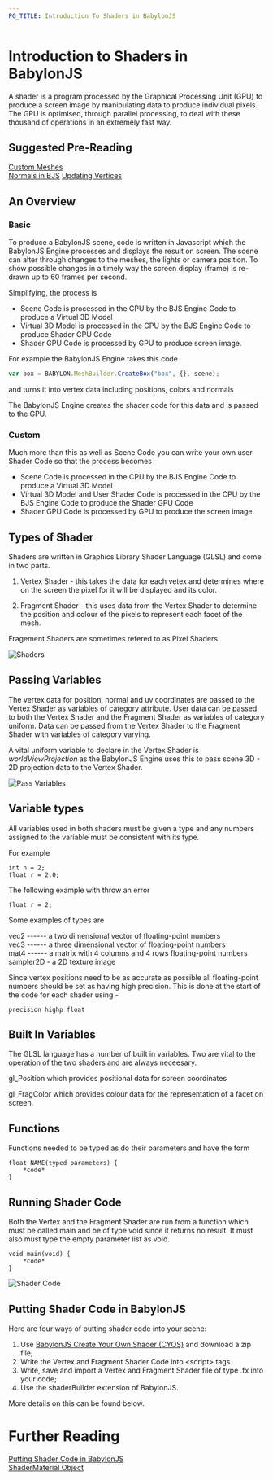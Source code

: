 ```yaml
---
PG_TITLE: Introduction To Shaders in BabylonJS
---
```


# Introduction to Shaders in BabylonJS
A shader is a program processed by the Graphical Processing Unit (GPU) to produce a screen image by manipulating data to 
produce individual pixels. The GPU is optimised, through parallel processing, to deal with these thousand of operations 
in an extremely fast way.

## Suggested Pre-Reading

[Custom Meshes](/How_To/Custom.html)  
[Normals in BJS](/resources/Normals.html)
[Updating Vertices](/How_To/Updating_Vertices.html)

## An Overview

### Basic
To produce a BabylonJS scene, code is written in Javascript which the BabylonJS Engine processes and displays the result on screen. 
The scene can alter through changes to the meshes, the lights or camera position. To show possible changes in a timely way the screen 
display (frame) is re-drawn up to 60 frames per second. 

Simplifying, the process is 

* Scene Code is processed in the CPU by the BJS Engine Code to produce a Virtual 3D Model 
* Virtual 3D Model is processed in the CPU by the BJS Engine Code to produce Shader GPU Code 
* Shader GPU Code is processed by GPU to produce screen image.

For example the BabylonJS Engine takes this code
```javascript
var box = BABYLON.MeshBuilder.CreateBox("box", {}, scene);
```
and turns it into vertex data including positions, colors and normals

The BabylonJS Engine creates the shader code for this data and is passed to the GPU.

### Custom
Much more than this as well as Scene Code you can write your own user Shader Code so that 
the process becomes 

* Scene Code is processed in the CPU by the BJS Engine Code to produce a Virtual 3D Model 
* Virtual 3D Model and User Shader Code is processed in the CPU by the BJS Engine Code to produce the Shader GPU Code 
* Shader GPU Code is processed by GPU to produce the screen image.

## Types of Shader
Shaders are written in Graphics Library Shader Language (GLSL) and come in two parts.

1. Vertex Shader - this takes the data for each vetex and determines where on the screen the pixel for it will be displayed and its color.

2. Fragment Shader - this uses data from the Vertex Shader to determine the position and colour of the pixels to represent each facet of the mesh.

Fragement Shaders are sometimes refered to as Pixel Shaders.

![Shaders](/img/how_to/Shaders/shade1.jpg)

## Passing Variables

The vertex data for position, normal and uv coordinates are passed to the Vertex Shader as variables of category attribute. 
User data can be passed to both the Vertex Shader and the Fragment Shader as variables of category uniform. 
Data can be passed from the Vertex Shader to the Fragment Shader with variables of category varying.

A vital uniform variable to declare in the Vertex Shader is *worldViewProjection* as the BabylonJS Engine uses this to 
pass scene 3D - 2D projection data to the Vertex Shader.

![Pass Variables](/img/how_to/Shaders/shade2.jpg)

## Variable types

All variables used in both shaders must be given a type and any numbers assigned to the variable must be consistent with its type.

For example 
```
int n = 2;
float r = 2.0;
```

The following example with throw an error
```
float r = 2;
```

Some examples of types are

vec2 ------ a two dimensional vector of floating-point numbers  
vec3 ------ a three dimensional vector of floating-point numbers   
mat4 ------ a matrix with 4 columns and 4 rows floating-point numbers  
sampler2D - a 2D texture image  

Since vertex positions need to be as accurate as possible all floating-point numbers should be set as having high precision. 
This is done at the start of the code for each shader using - 

```
precision highp float
```

## Built In Variables
The GLSL language has a number of built in variables. Two are vital to the operation of the two shaders and are always neceesary.

gl_Position which provides positional data for screen coordinates

gl_FragColor which provides colour data for the representation of a facet on screen.

## Functions

Functions needed to be typed as do their parameters and have the form

```
float NAME(typed parameters) {
	*code*
}
```

## Running Shader Code

Both the Vertex and the Fragment Shader are run from a function which must be called main and be of type void since it returns 
no result. It must also must type the empty parameter list as void.

```
void main(void) {
	*code*
}
```

![Shader Code](/img/how_to/Shaders/shade3.jpg)

## Putting Shader Code in BabylonJS
Here are four ways of putting shader code into your scene:

1. Use [BabylonJS Create Your Own Shader (CYOS)](https://www.babylonjs.com/cyos/) and download a zip file; 
2. Write the Vertex and Fragment Shader Code into &lt;script&gt; tags
3. Write, save and import a Vertex and Fragment Shader file of type .fx into your code; 
4. Use the shaderBuilder extension of BabylonJS.

More details on this can be found below.

# Further Reading

[Putting Shader Code in BabylonJS](/How_To/Putting.html)  
[ShaderMaterial Object](/How_To/Shader_Material.html)

